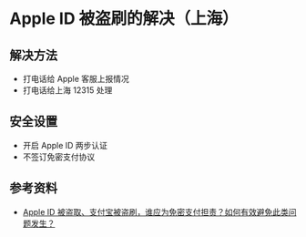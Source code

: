 # Apple ID 被盗刷的解决（上海）

## 解决方法
* 打电话给 Apple 客服上报情况
* 打电话给上海 12315 处理

## 安全设置
* 开启 Apple ID 两步认证
* 不签订免密支付协议

## 参考资料
* [Apple ID 被盗取、支付宝被盗刷，谁应为免密支付担责？如何有效避免此类问题发生？](https://www.zhihu.com/question/298321122/answer/511277148)
